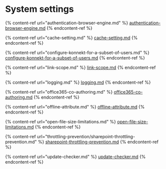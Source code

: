 # System settings

{% content-ref url="authentication-browser-engine.md" %}
[authentication-browser-engine.md](authentication-browser-engine.md)
{% endcontent-ref %}

{% content-ref url="cache-setting.md" %}
[cache-setting.md](cache-setting.md)
{% endcontent-ref %}

{% content-ref url="configure-konnekt-for-a-subset-of-users.md" %}
[configure-konnekt-for-a-subset-of-users.md](configure-konnekt-for-a-subset-of-users.md)
{% endcontent-ref %}

{% content-ref url="link-scope.md" %}
[link-scope.md](link-scope.md)
{% endcontent-ref %}

{% content-ref url="logging.md" %}
[logging.md](logging.md)
{% endcontent-ref %}

{% content-ref url="office365-co-authoring.md" %}
[office365-co-authoring.md](office365-co-authoring.md)
{% endcontent-ref %}

{% content-ref url="offline-attribute.md" %}
[offline-attribute.md](offline-attribute.md)
{% endcontent-ref %}

{% content-ref url="open-file-size-limitations.md" %}
[open-file-size-limitations.md](open-file-size-limitations.md)
{% endcontent-ref %}

{% content-ref url="throttling-prevention/sharepoint-throttling-prevention.md" %}
[sharepoint-throttling-prevention.md](throttling-prevention/sharepoint-throttling-prevention.md)
{% endcontent-ref %}

{% content-ref url="update-checker.md" %}
[update-checker.md](update-checker.md)
{% endcontent-ref %}

